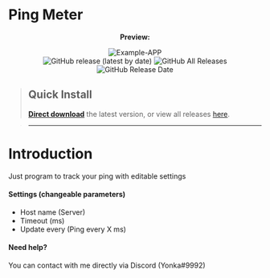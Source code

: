 # Ping Meter
<p align=center style><b>Preview:</b></p>
<div align=center>
 <img alt="Example-APP" src="https://www.linkpicture.com/q/Снимок-экрана-2020-10-13-104015.png">
 <br>
 <img alt="GitHub release (latest by date)" src="https://img.shields.io/github/v/release/yonka2019/PingMeter">
 <img alt="GitHub All Releases" src="https://img.shields.io/github/downloads/yonka2019/PingMeter/total?color=2">
 <img alt="GitHub Release Date" src="https://img.shields.io/github/release-date/yonka2019/PingMeter?color=red&label=latest%20release">
</div>

> ## Quick Install
>
> [**Direct download**](https://github.com/yonka2019/PingMeter/releases/download/v1.0/InternetStatusF.exe) the latest version, or view all releases [here](https://github.com/yonka2019/PingMeter/releases).

> ---





# Introduction
Just program to track your ping with editable settings

#### Settings (changeable parameters)

- Host name (Server)
- Timeout (ms)
- Update every (Ping every X ms)


#### Need help?

You can contact with me directly via Discord (Yonka#9992)


